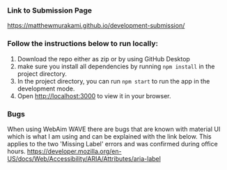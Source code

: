 
### Link to Submission Page
https://matthewmurakami.github.io/development-submission/

### Follow the instructions below to run locally:
1) Download the repo either as zip or by using GitHub Desktop
2) make sure you install all dependencies by running `npm install` in the project directory.
3) In the project directory, you can run `npm start` to run the app in the development mode.
4) Open [http://localhost:3000](http://localhost:3000) to view it in your browser.

### Bugs
When using WebAim WAVE there are bugs that are known with material UI which is what I am using and can be explained with the link below. This applies to the two 'Missing Label' errors and was confirmed during office hours.
https://developer.mozilla.org/en-US/docs/Web/Accessibility/ARIA/Attributes/aria-label
